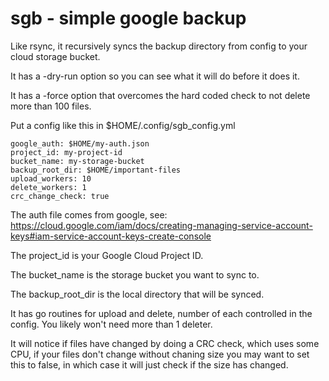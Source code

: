 # sgb - simple google backup
Like rsync, it recursively syncs the backup directory from config to your cloud storage bucket.

It has a -dry-run option so you can see what it will do before it does it.

It has a -force option that overcomes the hard coded check to not delete more than 100 files.

Put a config like this in $HOME/.config/sgb_config.yml
```
google_auth: $HOME/my-auth.json
project_id: my-project-id
bucket_name: my-storage-bucket
backup_root_dir: $HOME/important-files
upload_workers: 10
delete_workers: 1
crc_change_check: true
```

The auth file comes from google, see: https://cloud.google.com/iam/docs/creating-managing-service-account-keys#iam-service-account-keys-create-console

The project_id is your Google Cloud Project ID.

The bucket_name is the storage bucket you want to sync to.

The backup_root_dir is the local directory that will be synced.

It has go routines for upload and delete, number of each controlled in the config. You likely won't need more than 1 deleter.

It will notice if files have changed by doing a CRC check, which uses some CPU, if your files don't change without chaning size you may want to set this to false, in which case it will just check if the size has changed.

